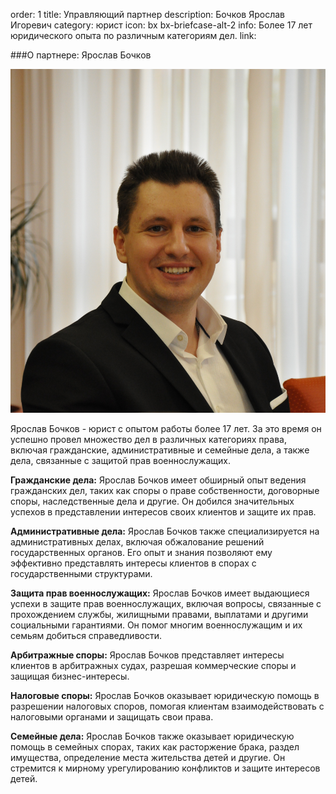 order: 1
title: Управляющий партнер
description: Бочков Ярослав Игоревич
category: юрист
icon: bx bx-briefcase-alt-2
info: Более 17 лет юридического опыта по различным категориям дел.
link:

###О партнере: Ярослав Бочков

![Фото Ярослава Бочкова](/static/img/bochkov.jpg)

Ярослав Бочков - юрист с опытом работы более 17 лет.  За это время он успешно провел множество дел в различных категориях права, включая гражданские, административные и семейные дела, а также дела, связанные с защитой прав военнослужащих.

**Гражданские дела:** Ярослав Бочков имеет обширный опыт ведения гражданских дел, таких как споры о праве собственности, договорные споры, наследственные дела и другие. Он добился значительных успехов в представлении интересов своих клиентов и защите их прав.

**Административные дела:**  Ярослав Бочков также специализируется на административных делах, включая обжалование решений государственных органов.  Его опыт и знания позволяют ему эффективно представлять интересы клиентов в спорах с государственными структурами.

**Защита прав военнослужащих:** Ярослав Бочков имеет выдающиеся успехи в защите прав военнослужащих, включая вопросы, связанные с прохождением службы, жилищными правами, выплатами и другими социальными гарантиями.  Он помог многим военнослужащим и их семьям добиться справедливости.

**Арбитражные споры:** Ярослав Бочков представляет интересы клиентов в арбитражных судах, разрешая коммерческие споры и защищая бизнес-интересы.

**Налоговые споры:**  Ярослав Бочков оказывает юридическую помощь в разрешении налоговых споров, помогая клиентам взаимодействовать с налоговыми органами и защищать свои права.

**Семейные дела:**  Ярослав Бочков также оказывает юридическую помощь в семейных спорах, таких как расторжение брака, раздел имущества, определение места жительства детей и другие.  Он стремится к мирному урегулированию конфликтов и защите интересов детей.

